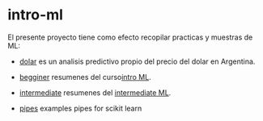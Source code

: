# intro-ml

El presente proyecto tiene como efecto recopilar practicas y muestras de ML:

 - [dolar](./dolar) es un analisis predictivo propio del precio del dolar en Argentina.

 - [begginer](./begginer) resumenes del curso[intro ML](https://www.kaggle.com/learn/intro-to-machine-learning).
 - [intermediate](./intermediate) resumenes del [intermediate ML](https://www.kaggle.com/learn/intermediate-machine-learning).
 - [pipes](./pipes) examples pipes for scikit learn